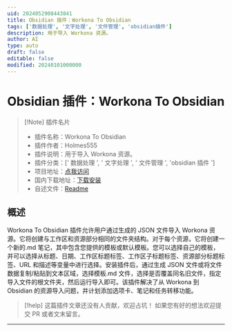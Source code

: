 ```yaml
---
uid: 2024052908443841
title: Obsidian 插件：Workona To Obsidian
tags: ['数据处理', '文字处理', '文件管理', 'obsidian插件']
description: 用于导入 Workona 资源。
author: AI
type: auto
draft: false
editable: false
modified: 20240101000000
---
```


# Obsidian 插件：Workona To Obsidian

> [!Note] 插件名片
> - 插件名称：Workona To Obsidian
> - 插件作者：Holmes555
> - 插件说明：用于导入 Workona 资源。
> - 插件分类：[' 数据处理 ', ' 文字处理 ', ' 文件管理 ', 'obsidian 插件 ']
> - 项目地址：[点我访问](https://github.com/Holmes555/workona-to-obsidian)
> - 国内下载地址：[下载安装](https://pkmer.cn/products/plugin/pluginMarket/?workona-to-obsidian)
> - 自述文件：[Readme](https://ghproxy.net/https://raw.githubusercontent.com/Holmes555/workona-to-obsidian/master/README.md)

## 概述

Workona To Obsidian 插件允许用户通过生成的 JSON 文件导入 Workona 资源。它将创建与工作区和资源部分相同的文件夹结构。对于每个资源，它将创建一个新的.md 笔记，其中包含您提供的模板或默认模板。您可以选择自己的模板，并可以选择从标题、日期、工作区标题标签、工作区子标题标签、资源部分标题标签、URL 和描述等变量中进行选择。安装插件后，通过生成 JSON 文件或将文件数据复制/粘贴到文本区域，选择模板.md 文件，选择是否覆盖同名旧文件，指定导入文件的根文件夹，然后运行导入即可。该插件解决了从 Workona 到 Obsidian 的资源导入问题，并计划添加选项卡、笔记和任务转移功能。

> [!help]
> 这篇插件文章还没有人贡献，欢迎占坑！
> 如果您有好的想法欢迎提交 PR 或者文末留言。

---



